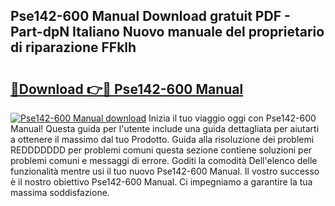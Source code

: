 ## Pse142-600 Manual Download gratuit PDF - Part-dpN Italiano Nuovo manuale del proprietario di riparazione FFklh

# <h2><a href="http://dfginw5.blite.top/?on=Pse142-600+Manual">🔗Download 👉🔴 Pse142-600 Manual</a></h2>

[![Pse142-600 Manual download](https://i.imgur.com/lujVjoI.png)](http://dfginw5.blite.top/?on=Pse142-600+Manual)
Inizia il tuo viaggio oggi con Pse142-600 Manual! Questa guida per l'utente include una guida dettagliata per aiutarti a ottenere il massimo dal tuo Prodotto. Guida alla risoluzione dei problemi REDDDDDDD per problemi comuni questa sezione contiene soluzioni per problemi comuni e messaggi di errore. Goditi la comodità Dell'elenco delle funzionalità mentre usi il tuo nuovo Pse142-600 Manual. Il vostro successo è il nostro obiettivo Pse142-600 Manual. Ci impegniamo a garantire la tua massima soddisfazione.
